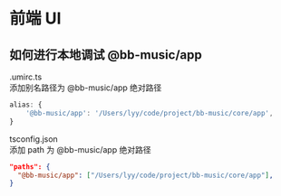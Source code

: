# 前端 UI

## 如何进行本地调试 @bb-music/app

.umirc.ts  
添加别名路径为 @bb-music/app 绝对路径

```ts
alias: {
    '@bb-music/app': '/Users/lyy/code/project/bb-music/core/app',
}
```

tsconfig.json  
添加 path 为 @bb-music/app 绝对路径

```json
"paths": {
  "@bb-music/app": ["/Users/lyy/code/project/bb-music/core/app"],
}
```
